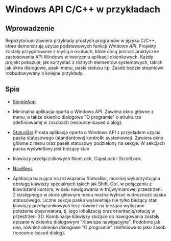 # Windows API C/C++ w przykładach

## Wprowadzenie
Repozytorium zawiera przykłady prostych programów w języku C/C++, które demonstrują użycie podstawowych funkcji *Windows API*. Projekty zostały przygotowane z myślą o osobach, które chcą poznać praktyczne zastosowania API Windows w tworzeniu aplikacji okienkowych. Każdy projekt pokazuje, jak korzystać z różnych elementów systemowych, takich jak okna dialogowe, paski menu, paski statusu itp.
Zasób będzie stopniowo rozbudowywany o kolejne przykłady.

## Spis
* [SimpleApp](./pl/SimpleApp/)
 - Minimalna aplikacja oparta o Windows API. Zawiera okno główne z menu, a także okienko dialogowe "O programie" o strukturze zdefiniowanej w zasobach (resource-based dialog).

* [StatusBar](./pl/StatusBar/)
Prosta aplikacja oparta o Windows API z przykładem użycia paska statusowego (standardowej kontrolki systemowej). Zawiera okno główne z menu oraz pasek statusowy podzielony na sekcje. W sekcjach paska wyświetlany jest bieżący stan 
 - klawiszy przełącznikowych NumLock, CapsLock i ScrollLock.

* [NaviKeys](./pl/NaviKeys/)
 - Aplikacja bazująca na rozwiązaniu StatusBar, mocniej wykorzystująca obsługę klawiszy specjalnych takich jak Shift, Ctrl, w połączeniu z klawiszami kursora, w celu nawigowania w trójwymiarowej przestrzeni. Z dostępnego w oknie głównym menu można wybrać widoczność paska statusowego. Liczne sekcje paska wyświetlają nie tylko bieżący stan klawiszy przełącznikowych lecz również na bieżąco wyliczane położenie obserwatora, tj. jego lokalizację oraz orientację/rotację w przestrzeni 3D. Kombinacje klawiszy służące do nawigowania zostały opisane w okienku dialogowym "Klawisze nawigacyjne". Podobnie jak ono, również okienko dialogowe "O programie" zdefiniowano jako zasób (resource-based dialog).
